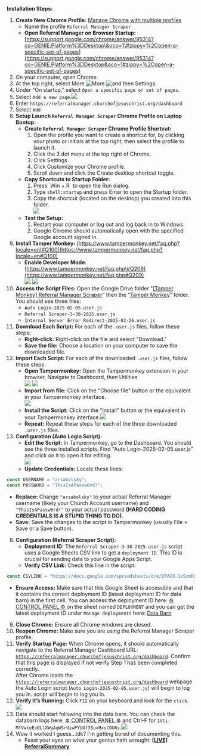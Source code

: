 **Installation Steps:**

1. **Create New Chrome Profile:** [Manage Chrome with multiple profiles](https://support.google.com/chrome/answer/2364824)  
   * Name the profile `Referral Manager Scraper`  
   * **Open Referral Manager on Browser Startup:** [https://support.google.com/chrome/answer/95314?co=GENIE.Platform%3DDesktop\&oco=1\#zippy=%2Copen-a-specific-set-of-pages](https://support.google.com/chrome/answer/95314?co=GENIE.Platform%3DDesktop&oco=1#zippy=%2Copen-a-specific-set-of-pages)  
1. On your computer, open Chrome.  
2. At the top right, select More ![More](/images/image6.png) ![and then](/images/image8.png) Settings.  
3. Under "On startup," select `Open a specific page or set of pages`.  
4. Select 	`Add a new page`.![](/images/image7.png)  
5. Enter `https://referralmanager.churchofjesuschrist.org/dashboard`  
6. Select `Add`  
2. **Setup Launch `Referral Manager Scraper` Chrome Profile on Laptop Bootup:**  
   * **Create `Referral Manager Scraper` Chrome Profile Shortcut:**   
     1. Open the profile you want to create a shortcut for, by clicking your photo or initials at the top right, then select the profile to launch it.  
     2. Click the 3 dot menu at the top right of Chrome.  
     3. Click Settings.  
     4. Click Customize your Chrome profile.  
     5. Scroll down and click the Create desktop shortcut toggle.  
   * **Copy Shortcuts to Startup Folder:**  
     1. Press \`Win \+ R\` to open the Run dialog.  
     2. Type `shell:startup` and press Enter to open the Startup folder.  
     3. Copy the shortcut (located on the desktop) you created into this folder.  
        ![](/images/image12.png)
   * **Test the Setup:**  
     1. Restart your computer or log out and log back in to Windows.  
     2. Google Chrome should automatically open with the specified Google account signed in.  
3. **Install Tamper Monkey:** [https://www.tampermonkey.net/faq.php?locale=en\#Q100](https://www.tampermonkey.net/faq.php?locale=en#Q100)   
   * **Enable Developer Mode:** [https://www.tampermonkey.net/faq.php\#Q209](https://www.tampermonkey.net/faq.php#Q209)   
     ![](/images/image10.png)
     ![](/images/image2.png)
4. **Access the Script Files:** Open the Google Drive folder "[\[Tamper Monkey\] Referral Manager Scraper](https://drive.google.com/drive/folders/1nRZLlb-zzdOS19d53WJpdkHUnmKfpRIh?usp=drive_link)” then the “[Tamper Monkey](https://drive.google.com/drive/folders/1YG5TXHu1qMBLJvzVAxwlaCCVVujvkA2L)” folder. You should see three files:  
   * `Auto Login-2025-02-05.user.js`  
   * `Referral Scraper-3-30-2025.user.js`  
   * `Internal Server Error Redirect-2025-03-26.user.js`  
5. **Download Each Script:** For each of the `.user.js` files, follow these steps:  
   * **Right-click:** Right-click on the file and select "Download."  
   * **Save the file:** Choose a location on your computer to save the downloaded file.  
6. **Import Each Script:** For each of the downloaded `.user.js` files, follow these steps:  
   * **Open Tampermonkey:** Open the Tampermonkey extension in your browser, Navigate to Dashboard, then Utilities  
     ![](/images/image11.png)
     ![](/images/image1.png)
   * **Import from file:** Click on the "Choose file" button or the equivalent in your Tampermonkey interface.  
     ![](/images/image3.png)  
   * **Install the Script:** Click on the "Install" button or the equivalent in your Tampermonkey interface.![](/images/image9.png)
   * **Repeat:** Repeat these steps for each of the three downloaded `.user.js` files.  
7. **Configuration (Auto Login Script):**  
   * **Edit the Script:** In Tampermonkey, go to the Dashboard. You should see the three installed scripts. Find "Auto Login-2025-02-05.user.js" and click on it to open it for editing.  
     ![](/images/image11.png)  
   * **Update Credentials:** Locate these lines:

```javascript
const USERNAME = "arsabolsky";
const PASSWORD = "ThisIsAPassw0rd!";
```

   * **Replace:** Change `"arsabolsky"` to your actual Referral Manager username (likely your Church Account username) and `"ThisIsAPassw0rd!"` to your actual password **(HARD CODING CREDENTIALS IS A STUPID THING TO DO)**.  
   * **Save:** Save the changes to the script in Tampermonkey (usually File \> Save or a Save button).  
8. **Configuration (Referral Scraper Script):**  
   * **Deployment ID:** The `Referral Scraper-3-30-2025.user.js` script uses a Google Sheets CSV link to get a `deployment ID`. This ID is crucial for sending data to your Google Apps Script.  
   * **Verify CSV Link:** Check this line in the script:

```javascript
const CSVLINK = "https://docs.google.com/spreadsheets/d/e/2PACX-1vSzmRnqGGFv_EVvvIjE_u5MMk9FrWp-2dlxq-RWm9wHlTFJEqc8PLdS481aACfhREzOkPgIvoG9k2s7/pub?gid=1564370644&single=true&output=csv";
```

   * **Ensure Access:** Make sure that this Google Sheet is accessible and that it contains the correct deployment ID (latest deployment ID for data barn) in the first cell. You can access the deployment ID here: [⚙️ CONTROL PANEL ⚙️](https://docs.google.com/spreadsheets/d/1yaRNixtT_iCwb0BXbPOFpM5G3tqtMmUpFi4WFHioCys/edit?gid=1564370644#gid=1564370644) on the sheet named `DEPLOYMENT` and you can get the latest deployment ID under `Manage deployments` here: [Data Barn](https://script.google.com/u/0/home/projects/1zJBUbBS61DDmq26EWwmGJZ4WVstogQzAXBsaRfuANQclPMhl9tl6tJGT/edit)  
9. **Close Chrome:** Ensure all Chrome windows are closed.  
10. **Reopen Chrome:** Make sure you are using the Referral Manager Scraper profile.  
11. **Verify Startup Page:** When Chrome opens, it should automatically navigate to the Referral Manager Dashboard URL: [`https://referralmanager.churchofjesuschrist.org/dashboard`](https://referralmanager.churchofjesuschrist.org/dashboard). Confirm that this page is displayed if not verify Step 1 has been completed correctly.   
    After Chrome loads the [`https://referralmanager.churchofjesuschrist.org/dashboard`](https://referralmanager.churchofjesuschrist.org/dashboard) webpage the Auto Login script (`Auto Login-2025-02-05.user.js`) will begin to log you in. script will begin to log you in.   
12. **Verify It’s Running:** Click `F12` on your keyboard and look for the `click`.   
    ![](/images/image4.png)
13. Data should start following into the data barn. You can check the databarn logs here: [⚙️ CONTROL PANEL ⚙️](https://docs.google.com/spreadsheets/u/0/d/1yaRNixtT_iCwb0BXbPOFpM5G3tqtMmUpFi4WFHioCys/edit) and Ctrl-F for `1Vti-MfVwteEo0LlXWqAgWSrUiwPYUGf3SuxHxsCOU6s`.**![](/images/image5.png)**  
14. Wow it worked I guess…idk? I'm getting bored of documenting this.   
    * Feast your eyes on what your genius hath wrought: **[\[LIVE\] ReferralSummary](https://docs.google.com/spreadsheets/d/1Vti-MfVwteEo0LlXWqAgWSrUiwPYUGf3SuxHxsCOU6s/edit?gid=0#gid=0)**